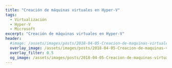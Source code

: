 ```yaml
---
title: "Creación de máquinas virtuales en Hyper-V"
tags:
  - Virtualización
  - Hyper-V
  - Microsoft
excerpt: "Creación de máquinas virtuales en Hyper-V"
header:
  #image: /assets/images/posts/2018-04-05-Creacion-de-maquinas-virtuales-en-Hyper-V/header.png
  overlay_image: /assets/images/posts/2018-04-05-Creacion-de-maquinas-virtuales-en-Hyper-V/header.png
  overlay_filter: 0.5
  og_image: /assets/images/posts/2018-04-05-Creacion-de-maquinas-virtuales-en-Hyper-V/og.png
---
```


